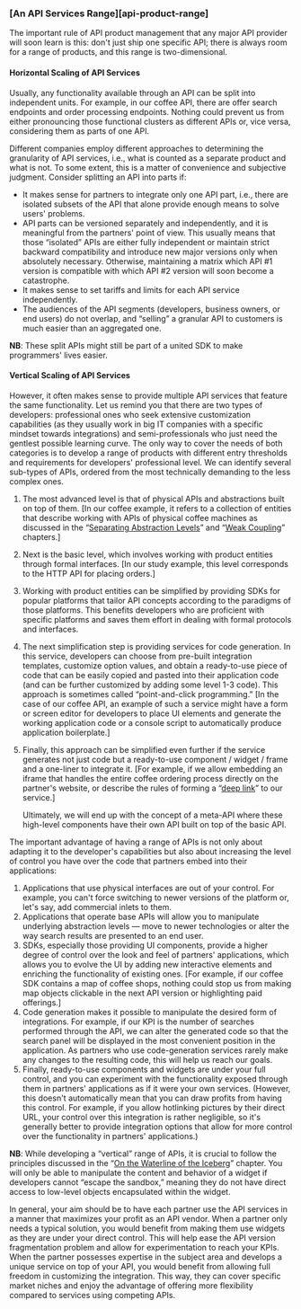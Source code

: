 ### [An API Services Range][api-product-range]

The important rule of API product management that any major API provider will soon learn is this: don't just ship one specific API; there is always room for a range of products, and this range is two-dimensional.

#### Horizontal Scaling of API Services

Usually, any functionality available through an API can be split into independent units. For example, in our coffee API, there are offer search endpoints and order processing endpoints. Nothing could prevent us from either pronouncing those functional clusters as different APIs or, vice versa, considering them as parts of one API.

Different companies employ different approaches to determining the granularity of API services, i.e., what is counted as a separate product and what is not. To some extent, this is a matter of convenience and subjective judgment. Consider splitting an API into parts if:
  * It makes sense for partners to integrate only one API part, i.e., there are isolated subsets of the API that alone provide enough means to solve users' problems.
  * API parts can be versioned separately and independently, and it is meaningful from the partners' point of view. This usually means that those “isolated” APIs are either fully independent or maintain strict backward compatibility and introduce new major versions only when absolutely necessary. Otherwise, maintaining a matrix which API \#1 version is compatible with which API \#2 version will soon become a catastrophe.
  * It makes sense to set tariffs and limits for each API service independently.
  * The audiences of the API segments (developers, business owners, or end users) do not overlap, and “selling” a granular API to customers is much easier than an aggregated one.

**NB**: These split APIs might still be part of a united SDK to make programmers' lives easier.

#### Vertical Scaling of API Services

However, it often makes sense to provide multiple API services that feature the same functionality. Let us remind you that there are two types of developers: professional ones who seek extensive customization capabilities (as they usually work in big IT companies with a specific mindset towards integrations) and semi-professionals who just need the gentlest possible learning curve. The only way to cover the needs of both categories is to develop a range of products with different entry thresholds and requirements for developers' professional level. We can identify several sub-types of APIs, ordered from the most technically demanding to the less complex ones.
  1. The most advanced level is that of physical APIs and abstractions built on top of them. [In our coffee example, it refers to a collection of entities that describe working with APIs of physical coffee machines as discussed in the “[Separating Abstraction Levels](#api-design-separating-abstractions)” and “[Weak Coupling](#back-compat-weak-coupling)” chapters.]
  2. Next is the basic level, which involves working with product entities through formal interfaces. [In our study example, this level corresponds to the HTTP API for placing orders.]
  3. Working with product entities can be simplified by providing SDKs for popular platforms that tailor API concepts according to the paradigms of those platforms. This benefits developers who are proficient with specific platforms and saves them effort in dealing with formal protocols and interfaces.
  4. The next simplification step is providing services for code generation. In this service, developers can choose from pre-built integration templates, customize option values, and obtain a ready-to-use piece of code that can be easily copied and pasted into their application code (and can be further customized by adding some level 1-3 code). This approach is sometimes called “point-and-click programming.” [In the case of our coffee API, an example of such a service might have a form or screen editor for developers to place UI elements and generate the working application code or a console script to automatically produce application boilerplate.]
  5. Finally, this approach can be simplified even further if the service generates not just code but a ready-to-use component / widget / frame and a one-liner to integrate it. [For example, if we allow embedding an iframe that handles the entire coffee ordering process directly on the partner's website, or describe the rules of forming a “[deep link](https://en.wikipedia.org/wiki/Mobile_deep_linking)” to our service.]

      Ultimately, we will end up with the concept of a meta-API where these high-level components have their own API built on top of the basic API.

The important advantage of having a range of APIs is not only about adapting it to the developer's capabilities but also about increasing the level of control you have over the code that partners embed into their applications:
  1. Applications that use physical interfaces are out of your control. For example, you can't force switching to newer versions of the platform or, let's say, add commercial inlets to them.
  2. Applications that operate base APIs will allow you to manipulate underlying abstraction levels — move to newer technologies or alter the way search results are presented to an end user.
  3. SDKs, especially those providing UI components, provide a higher degree of control over the look and feel of partners' applications, which allows you to evolve the UI by adding new interactive elements and enriching the functionality of existing ones. [For example, if our coffee SDK contains a map of coffee shops, nothing could stop us from making map objects clickable in the next API version or highlighting paid offerings.]
  4. Code generation makes it possible to manipulate the desired form of integrations. For example, if our KPI is the number of searches performed through the API, we can alter the generated code so that the search panel will be displayed in the most convenient position in the application. As partners who use code-generation services rarely make any changes to the resulting code, this will help us reach our goals.
  5. Finally, ready-to-use components and widgets are under your full control, and you can experiment with the functionality exposed through them in partners' applications as if it were your own services. (However, this doesn't automatically mean that you can draw profits from having this control. For example, if you allow hotlinking pictures by their direct URL, your control over this integration is rather negligible, so it's generally better to provide integration options that allow for more control over the functionality in partners' applications.)

**NB**: While developing a “vertical” range of APIs, it is crucial to follow the principles discussed in the “[On the Waterline of the Iceberg](#back-compat-iceberg-waterline)” chapter. You will only be able to manipulate the content and behavior of a widget if developers cannot “escape the sandbox,” meaning they do not have direct access to low-level objects encapsulated within the widget.

In general, your aim should be to have each partner use the API services in a manner that maximizes your profit as an API vendor. When a partner only needs a typical solution, you would benefit from making them use widgets as they are under your direct control. This will help ease the API version fragmentation problem and allow for experimentation to reach your KPIs. When the partner possesses expertise in the subject area and develops a unique service on top of your API, you would benefit from allowing full freedom in customizing the integration. This way, they can cover specific market niches and enjoy the advantage of offering more flexibility compared to services using competing APIs.